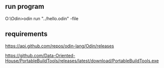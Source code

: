 ## run program

O:\Odin>odin run "../hello.odin" -file

## requirements

https://api.github.com/repos/odin-lang/Odin/releases

https://github.com/Data-Oriented-House/PortableBuildTools/releases/latest/download/PortableBuildTools.exe
